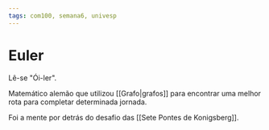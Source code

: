 ```yaml
---
tags: com100, semana6, univesp
---
```

# Euler

Lê-se "Ói-ler".

Matemático alemão que utilizou [[Grafo|grafos]] para encontrar uma melhor rota para completar determinada jornada.

Foi a mente por detrás do desafio das [[Sete Pontes de Konigsberg]].

